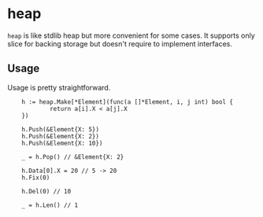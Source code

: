 # heap

`heap` is like stdlib heap but more convenient for some cases.
It supports only slice for backing storage but doesn't require to implement interfaces.

## Usage

Usage is pretty straightforward.

```
    h := heap.Make[*Element](func(a []*Element, i, j int) bool {
            return a[i].X < a[j].X
    })

    h.Push(&Element{X: 5})
    h.Push(&Element{X: 2})
    h.Push(&Element{X: 10})

    _ = h.Pop() // &Element{X: 2}

    h.Data[0].X = 20 // 5 -> 20
    h.Fix(0)

    h.Del(0) // 10

    _ = h.Len() // 1
```
